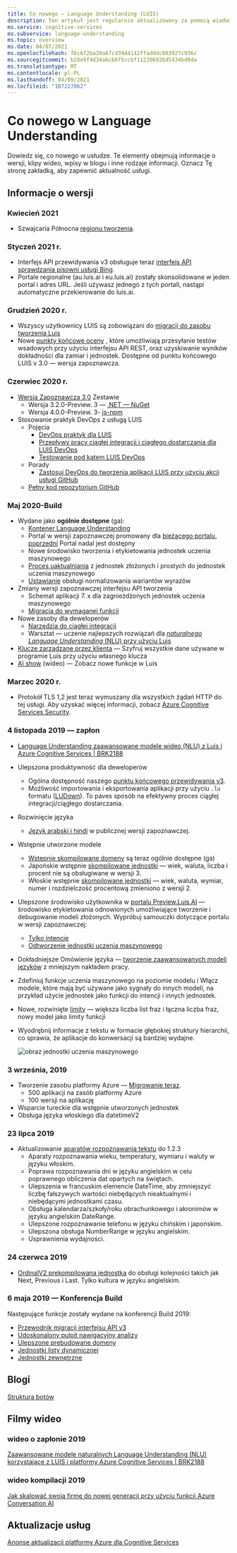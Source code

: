 ```yaml
---
title: Co nowego — Language Understanding (LUIS)
description: Ten artykuł jest regularnie aktualizowany za pomocą wiadomości o interfejs API usługi Language Understanding usługi Azure Cognitive Services.
ms.service: cognitive-services
ms.subservice: language-understanding
ms.topic: overview
ms.date: 04/07/2021
ms.openlocfilehash: f6c6f2ba20a67cd39d4142ffadddc803927c936c
ms.sourcegitcommit: b28e9f4d34abcb6f5ccbf112206926d5434bd0da
ms.translationtype: MT
ms.contentlocale: pl-PL
ms.lasthandoff: 04/09/2021
ms.locfileid: "107227062"
---
```

# <a name="whats-new-in-language-understanding"></a>Co nowego w Language Understanding

Dowiedz się, co nowego w usłudze. Te elementy obejmują informacje o wersji, klipy wideo, wpisy w blogu i inne rodzaje informacji. Oznacz Tę stronę zakładką, aby zapewnić aktualność usługi.

## <a name="release-notes"></a>Informacje o wersji

### <a name="april-2021"></a>Kwiecień 2021

* Szwajcaria Północna [regionu tworzenia](luis-reference-regions.md#publishing-to-europe).

### <a name="january-2021"></a>Styczeń 2021 r.

* Interfejs API przewidywania v3 obsługuje teraz [interfejs API sprawdzania pisowni usługi Bing](luis-tutorial-bing-spellcheck.md).
* Portale regionalne (au.luis.ai i eu.luis.ai) zostały skonsolidowane w jeden portal i adres URL. Jeśli używasz jednego z tych portali, nastąpi automatyczne przekierowanie do luis.ai.

### <a name="december-2020"></a>Grudzień 2020 r.

* Wszyscy użytkownicy LUIS są zobowiązani do [migracji do zasobu tworzenia Luis](luis-migration-authoring.md)
* Nowe [punkty końcowe oceny](luis-how-to-batch-test.md#batch-testing-using-the-rest-api) , które umożliwiają przesyłanie testów wsadowych przy użyciu interfejsu API REST, oraz uzyskiwanie wyników dokładności dla zamiar i jednostek. Dostępne od punktu końcowego LUIS v 3.0 — wersja zapoznawcza.

### <a name="june-2020"></a>Czerwiec 2020 r.

* [Wersja Zapoznawcza 3,0](luis-migration-authoring-entities.md) Zestawie
    * Wersja 3.2.0-Preview. 3 — [.NET — NuGet](https://www.nuget.org/packages/Microsoft.Azure.CognitiveServices.Language.LUIS.Authoring/)
    * Wersja 4.0.0-Preview. 3- [js-npm](https://www.npmjs.com/package/@azure/cognitiveservices-luis-authoring)
* Stosowanie praktyk DevOps z usługą LUIS
    * Pojęcia
        * [DevOps praktyk dla LUIS](luis-concept-devops-sourcecontrol.md)
        * [Przepływy pracy ciągłej integracji i ciągłego dostarczania dla LUIS DevOps](luis-concept-devops-automation.md)
        * [Testowanie pod kątem LUIS DevOps](luis-concept-devops-testing.md)
    * Porady
        * [Zastosuj DevOps do tworzenia aplikacji LUIS przy użyciu akcji usługi GitHub](luis-how-to-devops-with-github.md)
    * [Pełny kod repozytorium GitHub](https://github.com/Azure-Samples/LUIS-DevOps-Template)

### <a name="may-2020---build"></a>Maj 2020-Build

* Wydane jako **ogólnie dostępne** (ga):
    * [Kontener Language Understanding](luis-container-howto.md)
    * Portal w wersji zapoznawczej promowany dla [bieżącego portalu](https://www.luis.ai), [poprzedni](https://previous.luis.ai) Portal nadal jest dostępny
    * Nowe środowisko tworzenia i etykietowania jednostek uczenia maszynowego
    * [Proces uaktualniania](migrate-from-composite-entity.md) z jednostek złożonych i prostych do jednostek uczenia maszynowego
    * [Ustawianie](how-to-application-settings-portal.md) obsługi normalizowania wariantów wyrazów
* Zmiany wersji zapoznawczej interfejsu API tworzenia
    * Schemat aplikacji 7. x dla zagnieżdżonych jednostek uczenia maszynowego
    * [Migracja do wymaganej funkcji](luis-migration-authoring-entities.md#api-change-constraint-replaced-with-required-feature)
* Nowe zasoby dla deweloperów
    * [Narzędzia do ciągłej integracji](developer-reference-resource.md#continuous-integration-tools)
    * Warsztat — uczenie najlepszych rozwiązań dla [ _naturalnego Language Understanding_ (NLU) przy użyciu Luis](developer-reference-resource.md#workshops)
* [Klucze zarządzane przez klienta](./encrypt-data-at-rest.md) — Szyfruj wszystkie dane używane w programie Luis przy użyciu własnego klucza
* [AI show](https://channel9.msdn.com/Shows/AI-Show/New-Features-in-Language-Understanding) (wideo) — Zobacz nowe funkcje w Luis



### <a name="march-2020"></a>Marzec 2020 r.

* Protokół TLS 1,2 jest teraz wymuszany dla wszystkich żądań HTTP do tej usługi. Aby uzyskać więcej informacji, zobacz [Azure Cognitive Services Security](../cognitive-services-security.md).

### <a name="november-4-2019---ignite"></a>4 listopada 2019 — zapłon

* [Language Understanding zaawansowane modele wideo (NLU) z Luis i Azure Cognitive Services | BRK2188](https://www.youtube.com/watch?v=JdJEV2jV0_Y)

* Ulepszona produktywność dla deweloperów
    * Ogólna dostępność naszego [punktu końcowego przewidywania v3](luis-migration-api-v3.md).
    * Możliwość importowania i eksportowania aplikacji przy użyciu `.lu` formatu ([LUDown](https://github.com/microsoft/botbuilder-tools/tree/master/packages/Ludown)). To paves sposób na efektywny proces ciągłej integracji/ciągłego dostarczania.
* Rozwinięcie języka
    * [Język arabski i hindi](luis-language-support.md) w publicznej wersji zapoznawczej.
* Wstępnie utworzone modele
    * [Wstępnie skompilowane domeny](luis-reference-prebuilt-domains.md) są teraz ogólnie dostępne (ga)
    * Japońskie wstępnie [skompilowane jednostki](luis-reference-prebuilt-entities.md#japanese-entity-support) — wiek, waluta, liczba i procent nie są obsługiwane w wersji 3.
    * Włoskie wstępnie [skompilowane jednostki](luis-reference-prebuilt-entities.md#italian-entity-support) — wiek, waluta, wymiar, numer i rozdzielczość procentową zmieniono z wersji 2.
* Ulepszone środowisko użytkownika w [portalu Preview.Luis.AI](https://preview.luis.ai) — środowisko etykietowania odnowionych umożliwiające tworzenie i debugowanie modeli złożonych. Wypróbuj samouczki dotyczące portalu w wersji zapoznawczej:
    * [Tylko intencje](tutorial-intents-only.md)
    * [Odtworzenie jednostki uczenia maszynowego](tutorial-machine-learned-entity.md)
* Dokładniejsze Omówienie języka — [tworzenie zaawansowanych modeli języków](luis-concept-entity-types.md) z mniejszym nakładem pracy.
* Zdefiniuj funkcje uczenia maszynowego na poziomie modelu i Włącz modele, które mają być używane jako sygnały do innych modeli, na przykład użycie jednostek jako funkcji do intencji i innych jednostek.
* Nowe, rozwinięte [limity](luis-limits.md) — większa liczba list fraz i łączna liczba fraz, nowy model jako limity funkcji
* Wyodrębnij informacje z tekstu w formacie głębokiej struktury hierarchii, co sprawia, że aplikacje do konwersacji są bardziej wydajne.

    ![obraz jednostki uczenia maszynowego](./media/whats-new/deep-entity-extraction-example.png)

### <a name="september-3-2019"></a>3 września, 2019

* Tworzenie zasobu platformy Azure — [Migrowanie teraz](luis-migration-authoring.md).
    * 500 aplikacji na zasób platformy Azure
    * 100 wersji na aplikację
* Wsparcie tureckie dla wstępnie utworzonych jednostek
* Obsługa języka włoskiego dla datetimeV2

### <a name="july-23-2019"></a>23 lipca 2019

* Aktualizowanie [aparatów rozpoznawania tekstu](https://github.com/microsoft/Recognizers-Text/releases/tag/dotnet-v1.2.3) do 1.2.3
    * Aparaty rozpoznawania wieku, temperatury, wymiaru i waluty w języku włoskim.
    * Poprawa rozpoznawania dni w języku angielskim w celu poprawnego obliczenia dat opartych na świętach.
    * Ulepszenia w francuskim elemencie DateTime, aby zmniejszyć liczbę fałszywych wartości niebędących nieaktualnymi i niebędącymi jednostkami czasu.
    * Obsługa kalendarza/szkoły/roku obrachunkowego i akronimów w języku angielskim DateRange.
    * Ulepszone rozpoznawanie telefonu w języku chińskim i japońskim.
    * Ulepszona obsługa NumberRange w języku angielskim.
    * Usprawnienia wydajności.

### <a name="june-24-2019"></a>24 czerwca 2019

* [OrdinalV2 prekompilowana jednostka](luis-reference-prebuilt-ordinal-v2.md) do obsługi kolejności takich jak Next, Previous i Last. Tylko kultura w języku angielskim.

### <a name="may-6-2019---build-conference"></a>6 maja 2019 — Konferencja Build

Następujące funkcje zostały wydane na konferencji Build 2019:

* [Przewodnik migracji interfejsu API v3](luis-migration-api-v3.md)
* [Udoskonalony pulpit nawigacyjny analizy](luis-how-to-use-dashboard.md)
* [Ulepszone prebudowane domeny](luis-reference-prebuilt-domains.md)
* [Jednostki listy dynamicznej](schema-change-prediction-runtime.md#dynamic-lists-passed-in-at-prediction-time)
* [Jednostki zewnętrzne](schema-change-prediction-runtime.md#external-entities-passed-in-at-prediction-time)

## <a name="blogs"></a>Blogi

[Struktura botów](https://blog.botframework.com/)

## <a name="videos"></a>Filmy wideo

### <a name="2019-ignite-videos"></a>wideo o zapłonie 2019

[Zaawansowane modele naturalnych Language Understanding (NLU) korzystające z LUIS i platformy Azure Cognitive Services | BRK2188](https://www.youtube.com/watch?v=JdJEV2jV0_Y)

### <a name="2019-build-videos"></a>wideo kompilacji 2019

[Jak skalować swoją firmę do nowej generacji przy użyciu funkcji Azure Conversation AI](https://www.youtube.com/watch?v=_k97jd-csuk&feature=youtu.be)

## <a name="service-updates"></a>Aktualizacje usług

[Anonse aktualizacji platformy Azure dla Cognitive Services](https://azure.microsoft.com/updates/?product=cognitive-services)
